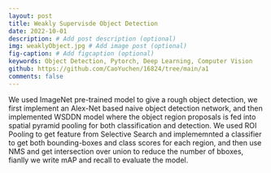 ```yaml
---
layout: post
title: Weakly Supervisde Object Detection
date: 2022-10-01
description: # Add post description (optional)
img: weaklyObject.jpg # Add image post (optional)
fig-caption: # Add figcaption (optional)
keywords: Object Detection, Pytorch, Deep Learning, Computer Vision
github: https://github.com/CaoYuchen/16824/tree/main/a1
comments: false
---
```



We used ImageNet pre-trained model to give a rough object detection, we first implement an Alex-Net based naive object detection network, and then implemented WSDDN model where the object region proposals is fed into spatial pyramid pooling for both classification and detection. We used ROI Pooling to get feature from Selective Search and implememnted a classifier to get both bounding-boxes and class scores for each region, and then use NMS and get intersection over union to reduce the number of bboxes, fianlly we write mAP and recall to evaluate the model.
